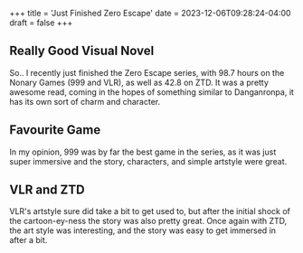 +++
title = 'Just Finished Zero Escape'
date = 2023-12-06T09:28:24-04:00
draft = false
+++
## Really Good Visual Novel
So.. I recently just finished the Zero Escape series, with 98.7 hours on the Nonary Games (999 and VLR), as well as 42.8 on ZTD. It was a pretty awesome read, coming in the hopes of something similar to Danganronpa, it has its own sort of charm and character.

## Favourite Game
In my opinion, 999 was by far the best game in the series, as it was just super immersive and the story, characters, and simple artstyle were great.

## VLR and ZTD
VLR's artstyle sure did take a bit to get used to, but after the initial shock of the cartoon-ey-ness the story was also pretty great. Once again with ZTD, the art style was interesting, and the story was easy to get immersed in after a bit.